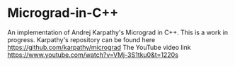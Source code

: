 # Micrograd-in-C++

An implementation of Andrej Karpathy's Micrograd in C++. This is a work in progress. Karpathy's repository can be found here https://github.com/karpathy/micrograd
The YouTube video link https://www.youtube.com/watch?v=VMj-3S1tku0&t=1220s
